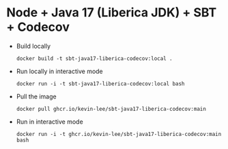 # Node + Java 17 (Liberica JDK) + SBT + Codecov

* Build locally
  ```shell
  docker build -t sbt-java17-liberica-codecov:local .
  ```

* Run locally in interactive mode
  ```shell
  docker run -i -t sbt-java17-liberica-codecov:local bash
  ```

* Pull the image
  ```shell
  docker pull ghcr.io/kevin-lee/sbt-java17-liberica-codecov:main
  ```

* Run in interactive mode
  ```shell
  docker run -i -t ghcr.io/kevin-lee/sbt-java17-liberica-codecov:main bash
  ```
